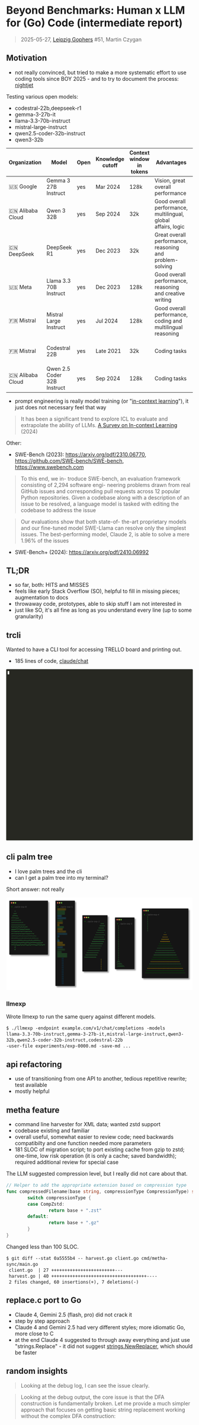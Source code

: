 # Beyond Benchmarks: Human x LLM for (Go) Code (intermediate report)

> 2025-05-27, [Leipzig Gophers](https://golangleipzig.space) #51, Martin Czygan

## Motivation

* not really convinced, but tried to make a more systematic effort to use
  coding tools since BOY 2025 - and to try to document the process:
[nightjet](https://github.com/miku/nightjet)

Testing various open models:

* codestral-22b,deepseek-r1
* gemma-3-27b-it
* llama-3.3-70b-instruct
* mistral-large-instruct
* qwen2.5-coder-32b-instruct
* qwen3-32b

| Organization                     | Model                               | Open | Knowledge cutoff | Context window in tokens | Advantages                                                        | Limitations                | Recommended settings                    |
|----------------------------------|-------------------------------------|------|------------------|--------------------------|-------------------------------------------------------------------|----------------------------|-----------------------------------------|
| 🇺🇸 Google                      | Gemma 3 27B Instruct                | yes  | Mar 2024         | 128k                     | Vision, great overall performance                                 | -                          | default                                 |
| 🇨🇳 Alibaba Cloud               | Qwen 3 32B                          | yes  | Sep 2024         | 32k                      | Good overall performance, multilingual, global affairs, logic     | -                          | default                                 |
| 🇨🇳 DeepSeek                    | DeepSeek R1                         | yes  | Dec 2023         | 32k                      | Great overall performance, reasoning and problem-solving          | Censorship, political bias | default                                 |
| 🇺🇸 Meta                        | Llama 3.3 70B Instruct              | yes  | Dec 2023         | 128k                     | Good overall performance, reasoning and creative writing          | -                          | default, temp=0.7, top_p=0.8            |
| 🇫🇷 Mistral                     | Mistral Large Instruct              | yes  | Jul 2024         | 128k                     | Good overall performance, coding and multilingual reasoning       | -                          | default                                 |
| 🇫🇷 Mistral                     | Codestral 22B                       | yes  | Late 2021        | 32k                      | Coding tasks                                                      | -                          | temp=0.2, top_p=0.1, temp=0.6, top_p=0.7|
| 🇨🇳 Alibaba Cloud               | Qwen 2.5 Coder 32B Instruct         | yes  | Sep 2024         | 128k                     | Coding tasks                                                      | -                          | default, temp=0.2, top_p=0.1            |

* prompt engineering is really model training (or "[in-context learning](https://arxiv.org/pdf/2301.00234)"), it
  just does not necessary feel that way

> It has been a significant trend to explore ICL to evaluate and extrapolate
> the ability of LLMs. [A Survey on In-context
> Learning](https://arxiv.org/pdf/2301.00234) (2024)

Other:

* SWE-Bench (2023): https://arxiv.org/pdf/2310.06770, https://github.com/SWE-bench/SWE-bench, https://www.swebench.com

> To this end, we in- troduce SWE-bench, an evaluation framework consisting of
> 2,294 software engi- neering problems drawn from real GitHub issues and
> corresponding pull requests across 12 popular Python repositories. Given a
> codebase along with a description of an issue to be resolved, a language
> model is tasked with editing the codebase to address the issue

> Our evaluations show that both state-of- the-art proprietary models and our
> fine-tuned model SWE-Llama can resolve only the simplest issues. The
> best-performing model, Claude 2, is able to solve a mere 1.96% of the issues

* SWE-Bench+ (2024): https://arxiv.org/pdf/2410.06992

## TL;DR

* so far, both: HITS and MISSES
* feels like early Stack Overflow (SO), helpful to fill in missing pieces; augmentation to docs
* throwaway code, prototypes, able to skip stuff I am not interested in
* just like SO, it's all fine as long as you understand every line (up to some granularity)

## trcli

Wanted to have a CLI tool for accessing TRELLO board and printing out.

* 185 lines of code, [claude/chat](https://claude.ai/chat/79da6368-24b9-4d17-bbf7-df57b0219b3b)

![](../static/trcli-demo.gif)

## cli palm tree

* I love palm trees and the cli
* can I get a palm tree into my terminal?

Short answer: not really


![](../x/palmeval/palm-montage.png)

### llmexp

Wrote llmexp to run the same query against different models.

```
$ ./llmexp -endpoint example.com/v1/chat/completions -models
llama-3.3-70b-instruct,gemma-3-27b-it,mistral-large-instruct,qwen3-32b,qwen2.5-coder-32b-instruct,codestral-22b
-user-file experiments/exp-0000.md -save-md ...
```

## api refactoring

* use of transitioning from one API to another, tedious repetitive rewrite; test available
* mostly helpful

## metha feature

* command line harvester for XML data; wanted zstd support
* codebase existing and familiar
* overall useful, somewhat easier to review code; need backwards compatibilty and one function needed more parameters
* 181 SLOC of migration script; to port existing cache from gzip to zstd; one-time, low risk operation (it is only a cache; saved bandwidth); required additional review for special case

The LLM suggested compression level, but I really did not care about that.

```go
// Helper to add the appropriate extension based on compression type
func compressedFilename(base string, compressionType CompressionType) string {
        switch compressionType {
        case CompZstd:
                return base + ".zst"
        default:
                return base + ".gz"
        }
}
```

Changed less than 100 SLOC.


```
$ git diff --stat 0a5555b4 -- harvest.go client.go cmd/metha-sync/main.go
 client.go  | 27 ++++++++++++++++++++++++---
 harvest.go | 40 ++++++++++++++++++++++++++++++++++++----
 2 files changed, 60 insertions(+), 7 deletions(-)
```

## replace.c port to Go

* Claude 4, Gemini 2.5 (flash, pro) did not crack it
* step by step approach
* Claude 4 and Gemini 2.5 had very different styles; more idiomatic Go, more close to C
* at the end Claude 4 suggested to through away everything and just use
  "strings.Replace" - it did not suggest
[strings.NewReplacer](https://pkg.go.dev/strings#NewReplacer), which should be
faster


## random insights

> Looking at the debug log, I can see the issue clearly.

> Looking at the debug output, the core issue is that the DFA construction is
> fundamentally broken. Let me provide a much simpler approach that focuses on
> getting basic string replacement working without the complex DFA
> construction:

